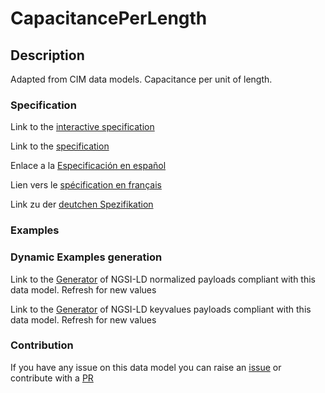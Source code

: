 # CapacitancePerLength

## Description 

Adapted from CIM data models. Capacitance per unit of length.
### Specification

Link to the [interactive specification](https://swagger.lab.fiware.org/?url=https://github.com/smart-data-models/dataModel.EnergyCIM/blob/master/CapacitancePerLength/swagger.yaml)

Link to the [specification](https://github.com/smart-data-models/dataModel.EnergyCIM/blob/master/CapacitancePerLength/doc/spec.md)

Enlace a la [Especificación en español](https://github.com/smart-data-models/dataModel.EnergyCIM/blob/master/CapacitancePerLength/doc/spec_ES.md)

Lien vers le [spécification en français](https://github.com/smart-data-models/dataModel.EnergyCIM/blob/master/CapacitancePerLength/doc/spec_FR.md)

Link zu der [deutchen Spezifikation](https://github.com/smart-data-models/dataModel.EnergyCIM/blob/master/CapacitancePerLength/doc/spec_DE.md)
### Examples
### Dynamic Examples generation

Link to the [Generator](https://smartdatamodels.org/extra/ngsi-ld_generator_v0.92.php?schemaUrl=https://raw.githubusercontent.com/smart-data-models/dataModel.EnergyCIM/master/CapacitancePerLength/schema.json&email=info@smartdatamodels.org) of NGSI-LD normalized payloads compliant with this data model. Refresh for new values

Link to the [Generator](https://smartdatamodels.org/extra/ngsi-ld_generator_keyvalues_v0.92.php?schemaUrl=https://raw.githubusercontent.com/smart-data-models/dataModel.EnergyCIM/master/CapacitancePerLength/schema.json&email=info@smartdatamodels.org) of NGSI-LD keyvalues payloads compliant with this data model. Refresh for new values
### Contribution

 If you have any issue on this data model you can raise an [issue](https://github.com/smart-data-models/dataModel.EnergyCIM/issues)  or contribute with a [PR](https://github.com/smart-data-models/dataModel.EnergyCIM/pulls)